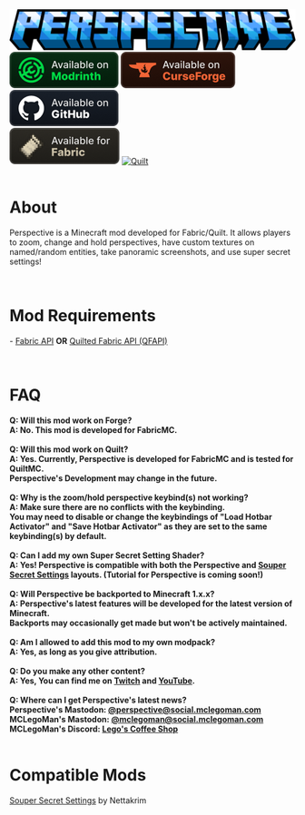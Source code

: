 <div id="content">
<div id="header">
<img src="https://raw.githubusercontent.com/MCLegoMan/Perspective/1.20.x/docs/img/logo/release.png" alt="Perspective">
<a href="https://modrinth.com/mod/mclegoman-perspective"><img src="https://raw.githubusercontent.com/intergrav/devins-badges/v3/assets/cozy/available/modrinth_64h.png" alt="Modrinth"></a>
<a href="https://www.curseforge.com/minecraft/mc-mods/perspective"><img src="https://raw.githubusercontent.com/intergrav/devins-badges/v3/assets/cozy/available/curseforge_64h.png" alt="Curseforge"></a>
<a href="https://github.com/MCLegoMan/perspective"><img src="https://raw.githubusercontent.com/intergrav/devins-badges/v3/assets/cozy/available/github_64h.png" alt="Github"></a>
<br>
<a href="https://fabricmc.net"><img src="https://raw.githubusercontent.com/intergrav/devins-badges/v3/assets/cozy/supported/fabric_64h.png" alt="Fabric"></a>
<a href="https://quiltmc.org"><img src="https://raw.githubusercontent.com/intergrav/devins-badges/v3/assets/cozy/supported/quilt_64h.png" alt="Quilt"></a>
</div>
<br>
<div id="description">
<h1>About</h1>
<p>Perspective is a Minecraft mod developed for Fabric/Quilt. It allows players to zoom, change and hold perspectives, have custom textures on named/random entities, take panoramic screenshots, and use super secret settings!</p>
</div>
<br><div id="requires">
<h1>Mod Requirements</h1>
<p> - <a href="https://modrinth.com/mod/fabric-api">Fabric API</a> <b>OR</b> <a href="https://modrinth.com/mod/qsl">Quilted Fabric API (QFAPI)</a><br></p>
</div>
<br>
<div id="faq">
<h1>FAQ</h1>
<b>
Q: Will this mod work on Forge?<br>
A: No. This mod is developed for FabricMC.<br>
<br>
Q: Will this mod work on Quilt?<br>
A: Yes. Currently, Perspective is developed for FabricMC and is tested for QuiltMC.<br>
Perspective's Development may change in the future.<br>
<br>
Q: Why is the zoom/hold perspective keybind(s) not working?<br>
A: Make sure there are no conflicts with the keybinding.<br>
You may need to disable or change the keybindings of "Load Hotbar Activator" and "Save Hotbar Activator" as they are set to the same keybinding(s) by default.<br>
<br>
Q: Can I add my own Super Secret Setting Shader?<br>
A: Yes! Perspective is compatible with both the Perspective and <a href="https://github.com/Nettakrim/Souper-Secret-Settings/blob/main/ResourcepackGuide/ResourcepackGuide.md">Souper Secret Settings</a> layouts. (Tutorial for Perspective is coming soon!)<br>
<br>
Q: Will Perspective be backported to Minecraft 1.x.x?<br>
A: Perspective's latest features will be developed for the latest version of Minecraft.<br>
Backports may occasionally get made but won't be actively maintained.<br>
<br>
Q: Am I allowed to add this mod to my own modpack?<br>
A: Yes, as long as you give attribution.<br>
<br>
Q: Do you make any other content?<br>
A: Yes, You can find me on <a href="https://twitch.tv/mclegoman">Twitch</a> and <a href="https://youtube.com/@MCLegoMan">YouTube</a>.<br>
<br>
Q: Where can I get Perspective's latest news?<br>
Perspective's Mastodon: <a rel="me" href="https://social.mclegoman.com/@perspective">@perspective@social.mclegoman.com</a><br>
MCLegoMan's Mastodon: <a rel="me" href="https://social.mclegoman.com/@mclegoman">@mclegoman@social.mclegoman.com</a><br>
MCLegoMan's Discord: <a rel="me" href="https://discord.gg/vjbvjpFFPm">Lego's Coffee Shop</a><br>
</b>
</div>
<br>
<div id="compatible">
<h1>Compatible Mods</h1>
<p>
<a href="https://modrinth.com/mod/souper-secret-settings">Souper Secret Settings</a> by Nettakrim
</p>
</div>
</div>